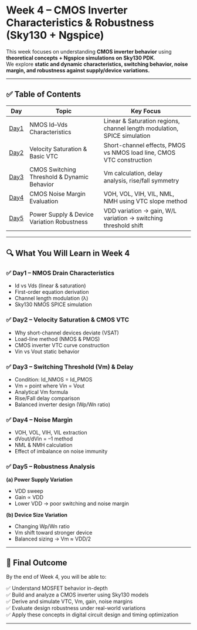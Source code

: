 # Week 4 – CMOS Inverter Characteristics & Robustness (Sky130 + Ngspice)

This week focuses on understanding **CMOS inverter behavior** using **theoretical concepts + Ngspice simulations on Sky130 PDK**.  
We explore **static and dynamic characteristics, switching behavior, noise margin, and robustness against supply/device variations.**

---

## ✅ Table of Contents

| Day | Topic | Key Focus |
|----|-------------------------------|-------------------------------|
| [Day1](./Week4/Day1 ) | NMOS Id–Vds Characteristics | Linear & Saturation regions, channel length modulation, SPICE simulation |
| [Day2](./Day2/Readme.md) | Velocity Saturation & Basic VTC | Short-channel effects, PMOS vs NMOS load line, CMOS VTC construction |
| [Day3](./Day3/Readme.md) | CMOS Switching Threshold & Dynamic Behavior | Vm calculation, delay analysis, rise/fall symmetry |
| [Day4](./Day4/Readme.md) | CMOS Noise Margin Evaluation | VOH, VOL, VIH, VIL, NML, NMH using VTC slope method |
| [Day5](./Day5/Readme.md) | Power Supply & Device Variation Robustness | VDD variation → gain, W/L variation → switching threshold shift |

---

## 🔍 What You Will Learn in Week 4

### ✅ Day1 – NMOS Drain Characteristics
- Id vs Vds (linear & saturation)
- First-order equation derivation
- Channel length modulation (λ)
- Sky130 NMOS SPICE simulation

### ✅ Day2 – Velocity Saturation & CMOS VTC
- Why short-channel devices deviate (VSAT)
- Load-line method (NMOS & PMOS)
- CMOS inverter VTC curve construction
- Vin vs Vout static behavior

### ✅ Day3 – Switching Threshold (Vm) & Delay
- Condition: Id_NMOS = Id_PMOS
- Vm = point where Vin = Vout
- Analytical Vm formula
- Rise/Fall delay comparison
- Balanced inverter design (Wp/Wn ratio)

### ✅ Day4 – Noise Margin
- VOH, VOL, VIH, VIL extraction
- dVout/dVin = –1 method
- NML & NMH calculation
- Effect of imbalance on noise immunity

### ✅ Day5 – Robustness Analysis
**(a) Power Supply Variation**
- VDD sweep
- Gain ∝ VDD
- Lower VDD → poor switching and noise margin

**(b) Device Size Variation**
- Changing Wp/Wn ratio
- Vm shift toward stronger device
- Balanced sizing → Vm ≈ VDD/2

---

## 🎯 Final Outcome

By the end of Week 4, you will be able to:

✅ Understand MOSFET behavior in-depth  
✅ Build and analyze a CMOS inverter using Sky130 models  
✅ Derive and simulate VTC, Vm, gain, noise margins  
✅ Evaluate design robustness under real-world variations  
✅ Apply these concepts in digital circuit design and timing optimization

---




